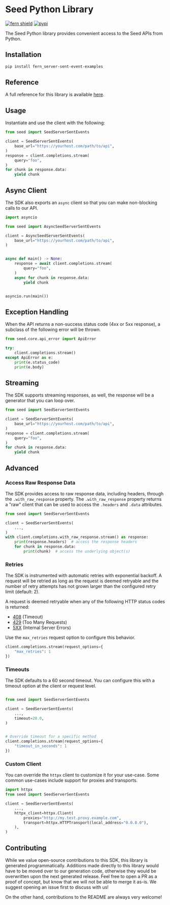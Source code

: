 # Seed Python Library

[![fern shield](https://img.shields.io/badge/%F0%9F%8C%BF-Built%20with%20Fern-brightgreen)](https://buildwithfern.com?utm_source=github&utm_medium=github&utm_campaign=readme&utm_source=Seed%2FPython)
[![pypi](https://img.shields.io/pypi/v/fern_server-sent-event-examples)](https://pypi.python.org/pypi/fern_server-sent-event-examples)

The Seed Python library provides convenient access to the Seed APIs from Python.

## Installation

```sh
pip install fern_server-sent-event-examples
```

## Reference

A full reference for this library is available [here](./reference.md).

## Usage

Instantiate and use the client with the following:

```python
from seed import SeedServerSentEvents

client = SeedServerSentEvents(
    base_url="https://yourhost.com/path/to/api",
)
response = client.completions.stream(
    query="foo",
)
for chunk in response.data:
    yield chunk
```

## Async Client

The SDK also exports an `async` client so that you can make non-blocking calls to our API.

```python
import asyncio

from seed import AsyncSeedServerSentEvents

client = AsyncSeedServerSentEvents(
    base_url="https://yourhost.com/path/to/api",
)


async def main() -> None:
    response = await client.completions.stream(
        query="foo",
    )
    async for chunk in response.data:
        yield chunk


asyncio.run(main())
```

## Exception Handling

When the API returns a non-success status code (4xx or 5xx response), a subclass of the following error
will be thrown.

```python
from seed.core.api_error import ApiError

try:
    client.completions.stream()
except ApiError as e:
    print(e.status_code)
    print(e.body)
```

## Streaming

The SDK supports streaming responses, as well, the response will be a generator that you can loop over.

```python
from seed import SeedServerSentEvents

client = SeedServerSentEvents(
    base_url="https://yourhost.com/path/to/api",
)
response = client.completions.stream(
    query="foo",
)
for chunk in response.data:
    yield chunk
```

## Advanced

### Access Raw Response Data

The SDK provides access to raw response data, including headers, through the `.with_raw_response` property.
The `.with_raw_response` property returns a "raw" client that can be used to access the `.headers` and `.data` attributes.

```python
from seed import SeedServerSentEvents

client = SeedServerSentEvents(
    ...,
)
with client.completions.with_raw_response.stream() as response:
    print(response.headers)  # access the response headers
    for chunk in response.data:
        print(chunk)  # access the underlying object(s)
```

### Retries

The SDK is instrumented with automatic retries with exponential backoff. A request will be retried as long
as the request is deemed retryable and the number of retry attempts has not grown larger than the configured
retry limit (default: 2).

A request is deemed retryable when any of the following HTTP status codes is returned:

- [408](https://developer.mozilla.org/en-US/docs/Web/HTTP/Status/408) (Timeout)
- [429](https://developer.mozilla.org/en-US/docs/Web/HTTP/Status/429) (Too Many Requests)
- [5XX](https://developer.mozilla.org/en-US/docs/Web/HTTP/Status/500) (Internal Server Errors)

Use the `max_retries` request option to configure this behavior.

```python
client.completions.stream(request_options={
    "max_retries": 1
})
```

### Timeouts

The SDK defaults to a 60 second timeout. You can configure this with a timeout option at the client or request level.

```python

from seed import SeedServerSentEvents

client = SeedServerSentEvents(
    ...,
    timeout=20.0,
)


# Override timeout for a specific method
client.completions.stream(request_options={
    "timeout_in_seconds": 1
})
```

### Custom Client

You can override the `httpx` client to customize it for your use-case. Some common use-cases include support for proxies
and transports.

```python
import httpx
from seed import SeedServerSentEvents

client = SeedServerSentEvents(
    ...,
    httpx_client=httpx.Client(
        proxies="http://my.test.proxy.example.com",
        transport=httpx.HTTPTransport(local_address="0.0.0.0"),
    ),
)
```

## Contributing

While we value open-source contributions to this SDK, this library is generated programmatically.
Additions made directly to this library would have to be moved over to our generation code,
otherwise they would be overwritten upon the next generated release. Feel free to open a PR as
a proof of concept, but know that we will not be able to merge it as-is. We suggest opening
an issue first to discuss with us!

On the other hand, contributions to the README are always very welcome!
